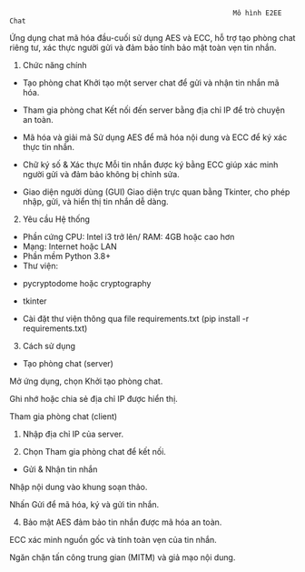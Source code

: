                                                            Mô hình E2EE Chat
Ứng dụng chat mã hóa đầu-cuối sử dụng AES và ECC, hỗ trợ tạo phòng chat riêng tư, xác thực người gửi và đảm bảo tính bảo mật toàn vẹn tin nhắn.

1.  Chức năng chính
* Tạo phòng chat
Khởi tạo một server chat để gửi và nhận tin nhắn mã hóa.

* Tham gia phòng chat
Kết nối đến server bằng địa chỉ IP để trò chuyện an toàn.

* Mã hóa và giải mã
Sử dụng AES để mã hóa nội dung và ECC để ký xác thực tin nhắn.

* Chữ ký số & Xác thực
Mỗi tin nhắn được ký bằng ECC giúp xác minh người gửi và đảm bảo không bị chỉnh sửa.

* Giao diện người dùng (GUI)
Giao diện trực quan bằng Tkinter, cho phép nhập, gửi, và hiển thị tin nhắn dễ dàng.

2.  Yêu cầu Hệ thống
* Phần cứng
CPU: Intel i3 trở lên/ RAM: 4GB hoặc cao hơn
* Mạng: Internet hoặc LAN
* Phần mềm
Python 3.8+
* Thư viện:

- pycryptodome hoặc cryptography

- tkinter
* Cài đặt thư viện thông qua file requirements.txt 
        (pip install -r requirements.txt)

3.  Cách sử dụng
* Tạo phòng chat (server)

Mở ứng dụng, chọn Khởi tạo phòng chat.

Ghi nhớ hoặc chia sẻ địa chỉ IP được hiển thị.

Tham gia phòng chat (client)

1. Nhập địa chỉ IP của server.

2. Chọn Tham gia phòng chat để kết nối.

* Gửi & Nhận tin nhắn

Nhập nội dung vào khung soạn thảo.

Nhấn Gửi để mã hóa, ký và gửi tin nhắn.

4.  Bảo mật
AES đảm bảo tin nhắn được mã hóa an toàn.

ECC xác minh nguồn gốc và tính toàn vẹn của tin nhắn.

Ngăn chặn tấn công trung gian (MITM) và giả mạo nội dung.
